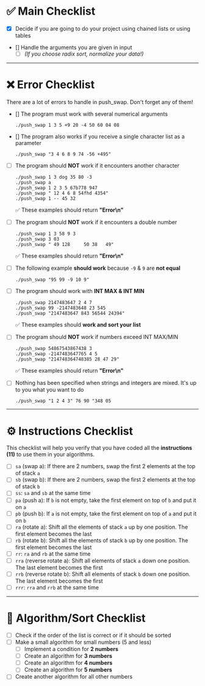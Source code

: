 # ✅ Main Checklist

- [X] Decide if you are going to do your project using chained lists or using tables
- [] Handle the arguments you are given in input
  - [ ] *(If you choose radix sort, normalize your data!)*

---

# ❌ Error Checklist

There are a lot of errors to handle in push_swap. Don't forget any of them!

- [] The program must work with several numerical arguments  
  ```
  ./push_swap 1 3 5 +9 20 -4 50 60 04 08
  ```
- [] The program also works if you receive a single character list as a parameter  
  ```
  ./push_swap "3 4 6 8 9 74 -56 +495"
  ```
- [ ] The program should **NOT** work if it encounters another character  
  ```
  ./push_swap 1 3 dog 35 80 -3
  ./push_swap a
  ./push_swap 1 2 3 5 67b778 947
  ./push_swap " 12 4 6 8 54fhd 4354"
  ./push_swap 1 -- 45 32
  ```
  ✅ These examples should return **"Error\n"**

- [ ] The program should **NOT** work if it encounters a double number  
  ```
  ./push_swap 1 3 58 9 3
  ./push_swap 3 03
  ./push_swap " 49 128     50 38   49"
  ```
  ✅ These examples should return **"Error\n"**

- [ ] The following example **should work** because `-9` & `9` are **not equal**
  ```
  ./push_swap "95 99 -9 10 9"
  ```

- [ ] The program should work with **INT MAX & INT MIN**
  ```
  ./push_swap 2147483647 2 4 7
  ./push_swap 99 -2147483648 23 545
  ./push_swap "2147483647 843 56544 24394"
  ```
  ✅ These examples should **work and sort your list**

- [ ] The program should **NOT** work if numbers exceed INT MAX/MIN  
  ```
  ./push_swap 54867543867438 3
  ./push_swap -2147483647765 4 5
  ./push_swap "214748364748385 28 47 29"
  ```
  ✅ These examples should return **"Error\n"**

- [ ] Nothing has been specified when strings and integers are mixed. It's up to you what you want to do  
  ```
  ./push_swap "1 2 4 3" 76 90 "348 05
  ```

---

# ⚙️ Instructions Checklist

This checklist will help you verify that you have coded all the **instructions (11)** to use them in your algorithms.  

- [ ] `sa` (swap a): If there are 2 numbers, swap the first 2 elements at the top of stack `a`
- [ ] `sb` (swap b): If there are 2 numbers, swap the first 2 elements at the top of stack `b`
- [ ] `ss`: `sa` and `sb` at the same time
- [ ] `pa` (push a): If `b` is not empty, take the first element on top of `b` and put it on `a`
- [ ] `pb` (push b): If `a` is not empty, take the first element on top of `a` and put it on `b`
- [ ] `ra` (rotate a): Shift all the elements of stack `a` up by one position. The first element becomes the last
- [ ] `rb` (rotate b): Shift all the elements of stack `b` up by one position. The first element becomes the last
- [ ] `rr`: `ra` and `rb` at the same time
- [ ] `rra` (reverse rotate a): Shift all elements of stack `a` down one position. The last element becomes the first
- [ ] `rrb` (reverse rotate b): Shift all elements of stack `b` down one position. The last element becomes the first
- [ ] `rrr`: `rra` and `rrb` at the same time

---

# 🔢 Algorithm/Sort Checklist

- [ ] Check if the order of the list is correct or if it should be sorted
- [ ] Make a small algorithm for small numbers (5 and less)
  - [ ] Implement a condition for **2 numbers**
  - [ ] Create an algorithm for **3 numbers**
  - [ ] Create an algorithm for **4 numbers**
  - [ ] Create an algorithm for **5 numbers**
- [ ] Create another algorithm for all other numbers
